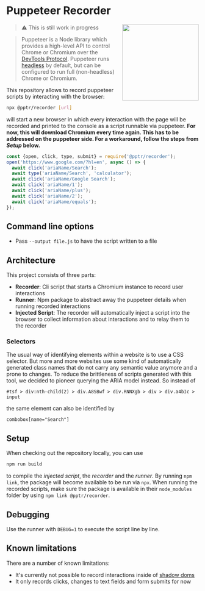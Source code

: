 # Puppeteer Recorder

<img src="https://user-images.githubusercontent.com/10379601/29446482-04f7036a-841f-11e7-9872-91d1fc2ea683.png" height="200" align="right">

> :warning: This is still work in progress

> Puppeteer is a Node library which provides a high-level API to control Chrome or Chromium over the [DevTools Protocol](https://chromedevtools.github.io/devtools-protocol/). Puppeteer runs [headless](https://developers.google.com/web/updates/2017/04/headless-chrome) by default, but can be configured to run full (non-headless) Chrome or Chromium.

This repository allows to record puppeteer scripts by interacting with the browser:

```bash
npx @pptr/recorder [url]
```

will start a new browser in which every interaction with the page will be recorded and printed to the console as 
a script runnable via puppeteer. __For now, this will download Chromium every time again. This has to be addressed on the puppeteer side. For a workaround, follow the steps from _Setup_ below.__

```js
const {open, click, type, submit} = require('@pptr/recorder');
open('https://www.google.com/?hl=en', async () => {
  await click('ariaName/Search');
  await type('ariaName/Search', 'calculator');
  await click('ariaName/Google Search');
  await click('ariaName/1');
  await click('ariaName/plus');
  await click('ariaName/2');
  await click('ariaName/equals');
});
```

## Command line options

- Pass `--output file.js` to have the script written to a file

## Architecture

This project consists of three parts:
- __Recorder__: Cli script that starts a Chromium instance to record user interactions
- __Runner__: Npm package to abstract away the puppeteer details when running recorded interactions
- __Injected Script__: The recorder will automatically inject a script into the browser to collect information about interactions and to relay them to the recorder

### Selectors

The usual way of identifying elements within a website is to use a CSS selector. But more and more websites use 
some kind of automatically generated class names that do not carry any semantic value anymore and a prone to changes.
To reduce the brittleness of scripts generated with this tool, we decided to pioneer querying the ARIA model instead.
So instead of 
```
#tsf > div:nth-child(2) > div.A8SBwf > div.RNNXgb > div > div.a4bIc > input
```
the same element can also be identified by
```
combobox[name="Search"]
```

## Setup

When checking out the repository locally, you can use 

```bash
npm run build
```

to compile the _injected script_, the _recorder_ and the _runner_.
By running `npm link`, the package will become available to be run via `npx`.
When running the recorded scripts, make sure the package is available in their `node_modules` folder by using `npm link @pptr/recorder`.

## Debugging

Use the runner with `DEBUG=1` to execute the script line by line.

## Known limitations

There are a number of known limitations:
- It's currently not possible to record interactions inside of [shadow doms](https://github.com/puppeteer/recorder/issues/4)
- It only records clicks, changes to text fields and form submits for now
